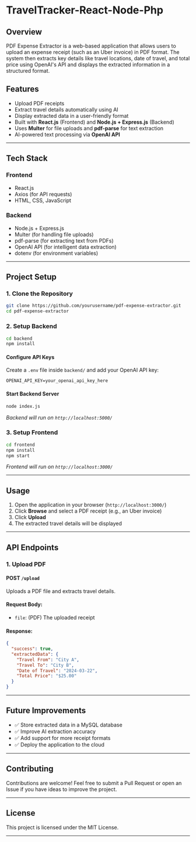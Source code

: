 # TravelTracker-React-Node-Php

## Overview
PDF Expense Extractor is a web-based application that allows users to upload an expense receipt (such as an Uber invoice) in PDF format. The system then extracts key details like travel locations, date of travel, and total price using OpenAI's API and displays the extracted information in a structured format.

## Features
- Upload PDF receipts
- Extract travel details automatically using AI
- Display extracted data in a user-friendly format
- Built with **React.js** (Frontend) and **Node.js + Express.js** (Backend)
- Uses **Multer** for file uploads and **pdf-parse** for text extraction
- AI-powered text processing via **OpenAI API**

---

## Tech Stack
### Frontend
- React.js
- Axios (for API requests)
- HTML, CSS, JavaScript

### Backend
- Node.js + Express.js
- Multer (for handling file uploads)
- pdf-parse (for extracting text from PDFs)
- OpenAI API (for intelligent data extraction)
- dotenv (for environment variables)

---

## Project Setup

### 1. Clone the Repository
```bash
git clone https://github.com/yourusername/pdf-expense-extractor.git
cd pdf-expense-extractor
```

### 2. Setup Backend
```bash
cd backend
npm install
```

#### Configure API Keys
Create a `.env` file inside `backend/` and add your OpenAI API key:
```env
OPENAI_API_KEY=your_openai_api_key_here
```

#### Start Backend Server
```bash
node index.js
```
_Backend will run on `http://localhost:5000/`_

### 3. Setup Frontend
```bash
cd frontend
npm install
npm start
```
_Frontend will run on `http://localhost:3000/`_

---

## Usage
1. Open the application in your browser (`http://localhost:3000/`)
2. Click **Browse** and select a PDF receipt (e.g., an Uber invoice)
3. Click **Upload**
4. The extracted travel details will be displayed

---

## API Endpoints
### **1. Upload PDF**
#### **POST** `/upload`
Uploads a PDF file and extracts travel details.

#### **Request Body:**
- `file`: (PDF) The uploaded receipt

#### **Response:**
```json
{
  "success": true,
  "extractedData": {
    "Travel From": "City A",
    "Travel To": "City B",
    "Date of Travel": "2024-03-22",
    "Total Price": "$25.00"
  }
}
```

---

## Future Improvements
- ✅ Store extracted data in a MySQL database
- ✅ Improve AI extraction accuracy
- ✅ Add support for more receipt formats
- ✅ Deploy the application to the cloud

---

## Contributing
Contributions are welcome! Feel free to submit a Pull Request or open an Issue if you have ideas to improve the project.

---

## License
This project is licensed under the MIT License.

---
